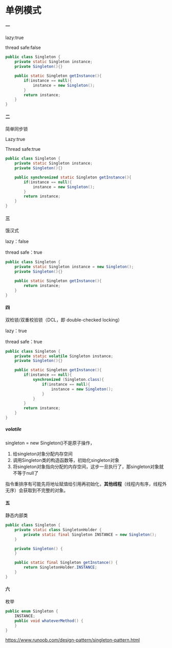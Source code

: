 # 单例模式

#### 一

lazy:true

thread safe:false

```java
public class Singleton {
    private static Singleton instance;
    private Singleton(){}

    public static Singleton getInstance(){
        if(instance == null){
            instance = new Singleton();
        }
        return instance;
    }
}
```



#### 二

简单同步锁

Lazy:true

Thread safe:true

```java
public class Singleton {
    private static Singleton instance;
    private Singleton(){}

    public synchronized static Singleton getInstance(){
        if(instance == null){
            instance = new Singleton();
        }
        return instance;
    }
}
```



#### 三

饿汉式

lazy：false

thread safe：true

```java
public class Singleton {
    private static Singleton instance = new Singleton();
    private Singleton(){}

    public static Singleton getInstance(){
        return instance;
    }
}
```



#### 四

双检锁/双重校验锁（DCL，即 double-checked locking）

lazy：true

thread safe：true

```java
public class Singleton {
    private static volatile Singleton instance;
    private Singleton(){}

    public static Singleton getInstance(){
        if(instance == null){
            synchronized (Singleton.class){
                if(instance == null){
                    instance = new Singleton();
                }
            }
        }
        return instance;
    }
}
```

##### volatile

singleton = new Singleton()不是原子操作，

1. 给singleton对象分配内存空间
2. 调用Singleton类的构造函数等，初始化singleton对象
3. 将singleton对象指向分配的内存空间，这步一旦执行了，那singleton对象就不等于null了

指令重排序有可能先将地址赋值给引用再初始化，**其他线程**（线程内有序，线程外无序）会获取到不完整的对象。



#### 五

静态内部类

```java
public class Singleton {
    private static class SingletonHolder {
        private static final Singleton INSTANCE = new Singleton();
    }

    private Singleton() {
    }

    public static final Singleton getInstance() {
        return SingletonHolder.INSTANCE;
    }
}
```



#### 六

枚举

```java
public enum Singleton {
    INSTANCE;
    public void whateverMethod() {
    }
}
```







https://www.runoob.com/design-pattern/singleton-pattern.html